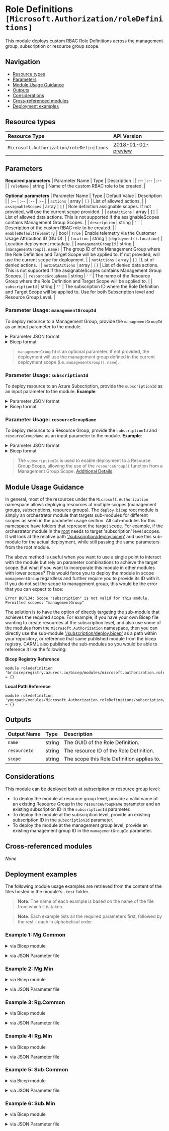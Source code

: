 # Role Definitions `[Microsoft.Authorization/roleDefinitions]`

This module deploys custom RBAC Role Definitions across the management group, subscription or resource group scope.

## Navigation

- [Resource types](#Resource-types)
- [Parameters](#Parameters)
- [Module Usage Guidance](#Module-Usage-Guidance)
- [Outputs](#Outputs)
- [Considerations](#Considerations)
- [Cross-referenced modules](#Cross-referenced-modules)
- [Deployment examples](#Deployment-examples)

## Resource types

| Resource Type | API Version |
| :-- | :-- |
| `Microsoft.Authorization/roleDefinitions` | [2018-01-01-preview](https://docs.microsoft.com/en-us/azure/templates/Microsoft.Authorization/2018-01-01-preview/roleDefinitions) |

## Parameters

**Required parameters**
| Parameter Name | Type | Description |
| :-- | :-- | :-- |
| `roleName` | string | Name of the custom RBAC role to be created. |

**Optional parameters**
| Parameter Name | Type | Default Value | Description |
| :-- | :-- | :-- | :-- |
| `actions` | array | `[]` | List of allowed actions. |
| `assignableScopes` | array | `[]` | Role definition assignable scopes. If not provided, will use the current scope provided. |
| `dataActions` | array | `[]` | List of allowed data actions. This is not supported if the assignableScopes contains Management Group Scopes. |
| `description` | string | `''` | Description of the custom RBAC role to be created. |
| `enableDefaultTelemetry` | bool | `True` | Enable telemetry via the Customer Usage Attribution ID (GUID). |
| `location` | string | `[deployment().location]` | Location deployment metadata. |
| `managementGroupId` | string | `[managementGroup().name]` | The group ID of the Management Group where the Role Definition and Target Scope will be applied to. If not provided, will use the current scope for deployment. |
| `notActions` | array | `[]` | List of denied actions. |
| `notDataActions` | array | `[]` | List of denied data actions. This is not supported if the assignableScopes contains Management Group Scopes. |
| `resourceGroupName` | string | `''` | The name of the Resource Group where the Role Definition and Target Scope will be applied to. |
| `subscriptionId` | string | `''` | The subscription ID where the Role Definition and Target Scope will be applied to. Use for both Subscription level and Resource Group Level. |


### Parameter Usage: `managementGroupId`

To deploy resource to a Management Group, provide the `managementGroupId` as an input parameter to the module.

<details>

<summary>Parameter JSON format</summary>

```json
"managementGroupId": {
    "value": "contoso-group"
}
```

</details>


<details>

<summary>Bicep format</summary>

```bicep
managementGroupId: 'contoso-group'
```

</details>
<p>

> `managementGroupId` is an optional parameter. If not provided, the deployment will use the management group defined in the current deployment scope (i.e. `managementGroup().name`).

### Parameter Usage: `subscriptionId`

To deploy resource to an Azure Subscription, provide the `subscriptionId` as an input parameter to the module. **Example**:


<details>

<summary>Parameter JSON format</summary>

```json
"subscriptionId": {
    "value": "12345678-b049-471c-95af-123456789012"
}
```

</details>

<details>

<summary>Bicep format</summary>

```bicep
subscriptionId: '12345678-b049-471c-95af-123456789012'
```

</details>
<p>

### Parameter Usage: `resourceGroupName`

To deploy resource to a Resource Group, provide the `subscriptionId` and `resourceGroupName` as an input parameter to the module. **Example**:

<details>

<summary>Parameter JSON format</summary>

```json
"subscriptionId": {
    "value": "12345678-b049-471c-95af-123456789012"
},
"resourceGroupName": {
    "value": "target-resourceGroup"
}
```

</details>


<details>

<summary>Bicep format</summary>

```bicep
subscriptionId: '12345678-b049-471c-95af-123456789012'
resourceGroupName: 'target-resourceGroup'
```

</details>
<p>

> The `subscriptionId` is used to enable deployment to a Resource Group Scope, allowing the use of the `resourceGroup()` function from a Management Group Scope. [Additional Details](https://github.com/Azure/bicep/pull/1420).

## Module Usage Guidance

In general, most of the resources under the `Microsoft.Authorization` namespace allows deploying resources at multiple scopes (management groups, subscriptions, resource groups). The `deploy.bicep` root module is simply an orchestrator module that targets sub-modules for different scopes as seen in the parameter usage section. All sub-modules for this namespace have folders that represent the target scope. For example, if the orchestrator module in the [root](deploy.bicep) needs to target 'subscription' level scopes. It will look at the relative path ['/subscription/deploy.bicep'](./subscription/deploy.bicep) and use this sub-module for the actual deployment, while still passing the same parameters from the root module.

The above method is useful when you want to use a single point to interact with the module but rely on parameter combinations to achieve the target scope. But what if you want to incorporate this module in other modules with lower scopes? This would force you to deploy the module in scope `managementGroup` regardless and further require you to provide its ID with it. If you do not set the scope to management group, this would be the error that you can expect to face:

```bicep
Error BCP134: Scope "subscription" is not valid for this module. Permitted scopes: "managementGroup"
```

The solution is to have the option of directly targeting the sub-module that achieves the required scope. For example, if you have your own Bicep file wanting to create resources at the subscription level, and also use some of the modules from the `Microsoft.Authorization` namespace, then you can directly use the sub-module ['/subscription/deploy.bicep'](./subscription/deploy.bicep) as a path within your repository, or reference that same published module from the bicep registry. CARML also published the sub-modules so you would be able to reference it like the following:

**Bicep Registry Reference**
```bicep
module roledefinition 'br:bicepregistry.azurecr.io/bicep/modules/microsoft.authorization.roledefinitions.subscription:version' = {}
```
**Local Path Reference**
```bicep
module roledefinition 'yourpath/modules/Microsoft.Authorization.roleDefinitions/subscription/deploy.bicep' = {}
```

## Outputs

| Output Name | Type | Description |
| :-- | :-- | :-- |
| `name` | string | The GUID of the Role Definition. |
| `resourceId` | string | The resource ID of the Role Definition. |
| `scope` | string | The scope this Role Definition applies to. |

## Considerations

This module can be deployed both at subscription or resource group level:

- To deploy the module at resource group level, provide a valid name of an existing Resource Group in the `resourceGroupName` parameter and an existing subscription ID in the `subscriptionId` parameter.
- To deploy the module at the subscription level, provide an existing subscription ID in the `subscriptionId` parameter.
- To deploy the module at the management group level, provide an existing management group ID in the `managementGroupId` parameter.

## Cross-referenced modules

_None_

## Deployment examples

The following module usage examples are retrieved from the content of the files hosted in the module's `.test` folder.
   >**Note**: The name of each example is based on the name of the file from which it is taken.

   >**Note**: Each example lists all the required parameters first, followed by the rest - each in alphabetical order.

<h3>Example 1: Mg.Common</h3>

<details>

<summary>via Bicep module</summary>

```bicep
module roleDefinitions './Microsoft.Authorization/roleDefinitions/deploy.bicep' = {
  name: '${uniqueString(deployment().name)}-test-ardmgcom'
  params: {
    // Required parameters
    roleName: '<<namePrefix>>-testRole-ardmgcom'
    // Non-required parameters
    actions: [
      'Microsoft.Compute/galleries/*'
      'Microsoft.Network/virtualNetworks/read'
    ]
    assignableScopes: [
      '<id>'
    ]
    description: 'Test Custom Role Definition Standard (management group scope)'
    notActions: [
      'Microsoft.Compute/images/delete'
      'Microsoft.Compute/images/write'
      'Microsoft.Network/virtualNetworks/subnets/join/action'
    ]
  }
}
```

</details>
<p>

<details>

<summary>via JSON Parameter file</summary>

```json
{
  "$schema": "https://schema.management.azure.com/schemas/2019-04-01/deploymentParameters.json#",
  "contentVersion": "1.0.0.0",
  "parameters": {
    // Required parameters
    "roleName": {
      "value": "<<namePrefix>>-testRole-ardmgcom"
    },
    // Non-required parameters
    "actions": {
      "value": [
        "Microsoft.Compute/galleries/*",
        "Microsoft.Network/virtualNetworks/read"
      ]
    },
    "assignableScopes": {
      "value": [
        "<id>"
      ]
    },
    "description": {
      "value": "Test Custom Role Definition Standard (management group scope)"
    },
    "notActions": {
      "value": [
        "Microsoft.Compute/images/delete",
        "Microsoft.Compute/images/write",
        "Microsoft.Network/virtualNetworks/subnets/join/action"
      ]
    }
  }
}
```

</details>
<p>

<h3>Example 2: Mg.Min</h3>

<details>

<summary>via Bicep module</summary>

```bicep
module roleDefinitions './Microsoft.Authorization/roleDefinitions/deploy.bicep' = {
  name: '${uniqueString(deployment().name)}-test-ardmgmin'
  params: {
    // Required parameters
    roleName: '<<namePrefix>>-testRole-ardmgmin'
    // Non-required parameters
    actions: [
      'Microsoft.Compute/galleries/images/read'
      'Microsoft.Compute/galleries/read'
    ]
  }
}
```

</details>
<p>

<details>

<summary>via JSON Parameter file</summary>

```json
{
  "$schema": "https://schema.management.azure.com/schemas/2019-04-01/deploymentParameters.json#",
  "contentVersion": "1.0.0.0",
  "parameters": {
    // Required parameters
    "roleName": {
      "value": "<<namePrefix>>-testRole-ardmgmin"
    },
    // Non-required parameters
    "actions": {
      "value": [
        "Microsoft.Compute/galleries/images/read",
        "Microsoft.Compute/galleries/read"
      ]
    }
  }
}
```

</details>
<p>

<h3>Example 3: Rg.Common</h3>

<details>

<summary>via Bicep module</summary>

```bicep
module roleDefinitions './Microsoft.Authorization/roleDefinitions/deploy.bicep' = {
  name: '${uniqueString(deployment().name)}-test-ardrgcom'
  params: {
    // Required parameters
    roleName: '<<namePrefix>>-testRole-ardrgcom'
    // Non-required parameters
    actions: [
      'Microsoft.Compute/galleries/*'
      'Microsoft.Network/virtualNetworks/read'
    ]
    assignableScopes: [
      '<id>'
    ]
    dataActions: [
      'Microsoft.Storage/storageAccounts/blobServices/*/read'
    ]
    description: 'Test Custom Role Definition Standard (resource group scope)'
    notActions: [
      'Microsoft.Compute/images/delete'
      'Microsoft.Compute/images/write'
      'Microsoft.Network/virtualNetworks/subnets/join/action'
    ]
    notDataActions: [
      'Microsoft.Storage/storageAccounts/blobServices/containers/blobs/read'
    ]
  }
}
```

</details>
<p>

<details>

<summary>via JSON Parameter file</summary>

```json
{
  "$schema": "https://schema.management.azure.com/schemas/2019-04-01/deploymentParameters.json#",
  "contentVersion": "1.0.0.0",
  "parameters": {
    // Required parameters
    "roleName": {
      "value": "<<namePrefix>>-testRole-ardrgcom"
    },
    // Non-required parameters
    "actions": {
      "value": [
        "Microsoft.Compute/galleries/*",
        "Microsoft.Network/virtualNetworks/read"
      ]
    },
    "assignableScopes": {
      "value": [
        "<id>"
      ]
    },
    "dataActions": {
      "value": [
        "Microsoft.Storage/storageAccounts/blobServices/*/read"
      ]
    },
    "description": {
      "value": "Test Custom Role Definition Standard (resource group scope)"
    },
    "notActions": {
      "value": [
        "Microsoft.Compute/images/delete",
        "Microsoft.Compute/images/write",
        "Microsoft.Network/virtualNetworks/subnets/join/action"
      ]
    },
    "notDataActions": {
      "value": [
        "Microsoft.Storage/storageAccounts/blobServices/containers/blobs/read"
      ]
    }
  }
}
```

</details>
<p>

<h3>Example 4: Rg.Min</h3>

<details>

<summary>via Bicep module</summary>

```bicep
module roleDefinitions './Microsoft.Authorization/roleDefinitions/deploy.bicep' = {
  name: '${uniqueString(deployment().name)}-test-ardrgmin'
  params: {
    // Required parameters
    roleName: '<<namePrefix>>-testRole-ardrgmin'
    // Non-required parameters
    actions: [
      'Microsoft.Compute/galleries/images/read'
      'Microsoft.Compute/galleries/read'
    ]
  }
}
```

</details>
<p>

<details>

<summary>via JSON Parameter file</summary>

```json
{
  "$schema": "https://schema.management.azure.com/schemas/2019-04-01/deploymentParameters.json#",
  "contentVersion": "1.0.0.0",
  "parameters": {
    // Required parameters
    "roleName": {
      "value": "<<namePrefix>>-testRole-ardrgmin"
    },
    // Non-required parameters
    "actions": {
      "value": [
        "Microsoft.Compute/galleries/images/read",
        "Microsoft.Compute/galleries/read"
      ]
    }
  }
}
```

</details>
<p>

<h3>Example 5: Sub.Common</h3>

<details>

<summary>via Bicep module</summary>

```bicep
module roleDefinitions './Microsoft.Authorization/roleDefinitions/deploy.bicep' = {
  name: '${uniqueString(deployment().name)}-test-ardsubcom'
  params: {
    // Required parameters
    roleName: '<<namePrefix>>-testRole-ardsubcom'
    // Non-required parameters
    actions: [
      'Microsoft.Compute/galleries/*'
      'Microsoft.Network/virtualNetworks/read'
    ]
    assignableScopes: [
      '<id>'
    ]
    dataActions: [
      'Microsoft.Storage/storageAccounts/blobServices/*/read'
    ]
    description: 'Test Custom Role Definition Standard (subscription scope)'
    notActions: [
      'Microsoft.Compute/images/delete'
      'Microsoft.Compute/images/write'
      'Microsoft.Network/virtualNetworks/subnets/join/action'
    ]
    notDataActions: [
      'Microsoft.Storage/storageAccounts/blobServices/containers/blobs/read'
    ]
  }
}
```

</details>
<p>

<details>

<summary>via JSON Parameter file</summary>

```json
{
  "$schema": "https://schema.management.azure.com/schemas/2019-04-01/deploymentParameters.json#",
  "contentVersion": "1.0.0.0",
  "parameters": {
    // Required parameters
    "roleName": {
      "value": "<<namePrefix>>-testRole-ardsubcom"
    },
    // Non-required parameters
    "actions": {
      "value": [
        "Microsoft.Compute/galleries/*",
        "Microsoft.Network/virtualNetworks/read"
      ]
    },
    "assignableScopes": {
      "value": [
        "<id>"
      ]
    },
    "dataActions": {
      "value": [
        "Microsoft.Storage/storageAccounts/blobServices/*/read"
      ]
    },
    "description": {
      "value": "Test Custom Role Definition Standard (subscription scope)"
    },
    "notActions": {
      "value": [
        "Microsoft.Compute/images/delete",
        "Microsoft.Compute/images/write",
        "Microsoft.Network/virtualNetworks/subnets/join/action"
      ]
    },
    "notDataActions": {
      "value": [
        "Microsoft.Storage/storageAccounts/blobServices/containers/blobs/read"
      ]
    }
  }
}
```

</details>
<p>

<h3>Example 6: Sub.Min</h3>

<details>

<summary>via Bicep module</summary>

```bicep
module roleDefinitions './Microsoft.Authorization/roleDefinitions/deploy.bicep' = {
  name: '${uniqueString(deployment().name)}-test-ardsubmin'
  params: {
    // Required parameters
    roleName: '<<namePrefix>>-testRole-ardsubmin'
    // Non-required parameters
    actions: [
      'Microsoft.Compute/galleries/images/read'
      'Microsoft.Compute/galleries/read'
    ]
    subscriptionId: '<subscriptionId>'
  }
}
```

</details>
<p>

<details>

<summary>via JSON Parameter file</summary>

```json
{
  "$schema": "https://schema.management.azure.com/schemas/2019-04-01/deploymentParameters.json#",
  "contentVersion": "1.0.0.0",
  "parameters": {
    // Required parameters
    "roleName": {
      "value": "<<namePrefix>>-testRole-ardsubmin"
    },
    // Non-required parameters
    "actions": {
      "value": [
        "Microsoft.Compute/galleries/images/read",
        "Microsoft.Compute/galleries/read"
      ]
    },
    "subscriptionId": {
      "value": "<subscriptionId>"
    }
  }
}
```

</details>
<p>
